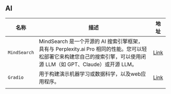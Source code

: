 ## AI

| 名称           | 描述                                                                                                           | 地址                                             |
| ------------ | ------------------------------------------------------------------------------------------------------------ | ---------------------------------------------- |
| `MindSearch` | MindSearch 是一个开源的 AI 搜索引擎框架，具有与 Perplexity.ai Pro 相同的性能。您可以轻松部署它来构建您自己的搜索引擎，可以使用闭源 LLM（如 GPT、Claude）或开源 LLM。 | [Link](https://github.com/InternLM/MindSearch) |
| `Gradio`     | 用于构建演示机器学习或数据科学，以及web应用程序。                                                                                   | [Link](https://github.com/gradio-app/gradio)   |
|              |                                                                                                              |                                                |


